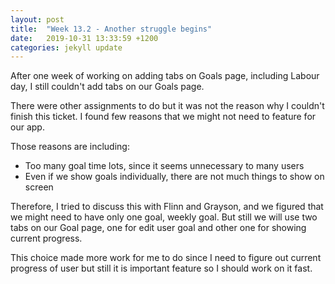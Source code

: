 ```yaml
---
layout: post
title:  "Week 13.2 - Another struggle begins"
date:   2019-10-31 13:33:59 +1200
categories: jekyll update
---
```


After one week of working on adding tabs on Goals page, including Labour day, I still couldn't add tabs on our Goals page.

There were other assignments to do but it was not the reason why I couldn't finish this ticket.
I found few reasons that we might not need to feature for our app.

Those reasons are including:
- Too many goal time lots, since it seems unnecessary to many users
- Even if we show goals individually, there are not much things to show on screen

Therefore, I tried to discuss this with Flinn and Grayson, and we figured that we might need to have only one goal, weekly goal.
But still we will use two tabs on our Goal page, one for edit user goal and other one for showing current progress.

This choice made more work for me to do since I need to figure out current progress of user but still it is important feature so I should work on it fast.